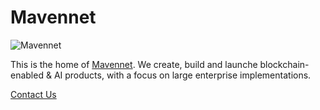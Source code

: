 # Mavennet

![Mavennet](https://mavennet-website.s3.amazonaws.com/assets/logo-dark.png)

This is the home of [Mavennet](https://mavennet.com/). We create, build and launche blockchain-enabled & AI products, with a focus on large enterprise implementations.

[Contact Us](https://mavennet.com/contact-us)
